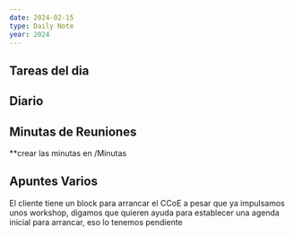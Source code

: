 ```yaml
---
date: 2024-02-15
type: Daily Note
year: 2024
---
```


## Tareas del dia

## Diario

## Minutas de Reuniones
**crear las minutas en /Minutas

## Apuntes Varios


El cliente tiene un block para arrancar el CCoE a pesar que ya impulsamos unos workshop, digamos que quieren ayuda para establecer una agenda inicial para arrancar, eso lo tenemos pendiente